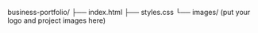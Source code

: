 business-portfolio/
├── index.html
├── styles.css
└── images/         (put your logo and project images here)

